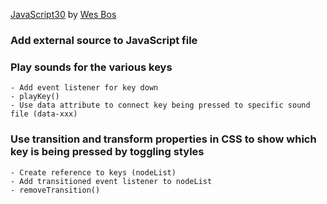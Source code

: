 [JavaScript30](https://javascript30.com/) by [Wes Bos](https://github.com/wesbos)

### Add external source to JavaScript file

### Play sounds for the various keys

    - Add event listener for key down
    - playKey()
    - Use data attribute to connect key being pressed to specific sound file (data-xxx)

### Use transition and transform properties in CSS to show which key is being pressed by toggling styles

    - Create reference to keys (nodeList)
    - Add transitioned event listener to nodeList
    - removeTransition()
